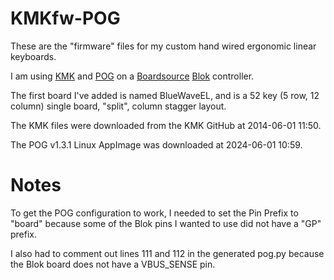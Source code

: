 # KMKfw-POG
These are the "firmware" files for my custom hand wired ergonomic linear keyboards.

I am using [KMK](https://kmkfw.io/) and [POG](https://pog.heaper.de/) on a [Boardsource](https://www.boardsource.xyz) [Blok](https://www.boardsource.xyz/products/blok) controller.

The first board I've added is named BlueWaveEL, and is a 52 key (5 row, 12 column) single board, "split", column stagger layout.

The KMK files were downloaded from the KMK GitHub at 2014-06-01 11:50.

The POG v1.3.1 Linux AppImage was downloaded at 2024-06-01 10:59.

# Notes
To get the POG configuration to work, I needed to set the Pin Prefix to "board" because some of the Blok pins I wanted to use did not have a "GP" prefix.

I also had to comment out lines 111 and 112 in the generated pog.py because the Blok board does not have a VBUS_SENSE pin.

